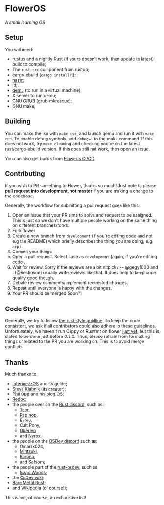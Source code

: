 # FlowerOS

*A small learning OS*

## Setup

You will need:
 - [rustup](https://rustup.rs) and a nightly Rust (if yours doesn't work, then update to latest) build to compile;
 - The `rust-src` component from rustup;
 - cargo-xbuild (`cargo install` it);
 - [nasm](http://www.nasm.us/);
 - ld;
 - [qemu](https://www.qemu.org/) (to run in a virtual machine);
 - X server to run qemu;
 - GNU GRUB (grub-mkrescue);
 - GNU make;

## Building

You can make the iso with `make iso`, and launch qemu and run it with `make run`. To enable debug symbols,
add `debug=1` to the make command. If this does not work, try `make clean`ing and checking you're on the latest 
rust/cargo-xbuild version. If this does still not work, then open an issue.

You can also get builds from [Flower's CI/CD](https://ci.gegy1000.net/job/Flower/).

## Contributing

If you wish to PR something to Flower, thanks so much! Just note to please **pull request into development, not master** 
if you are making a change to the codebase. 

Generally, the workflow for submitting a pull request goes like this:

1. Open an issue that your PR aims to solve and request to be assigned. This is just so we don't have multiple people working on 
the same thing on different branches/forks.
2. Fork flower
3. Create a new branch from `development` (if you're editing code and not e.g the README) which briefly describes the thing you 
are doing, e.g `acpi`.
4. Commit your things
5. Open a pull request. Select base as `development` (again, if you're editing code).
6. Wait for review. Sorry if the reviews are a bit nitpicky -- @gegy1000 and I (@Restioson) usually write reviews like that. It
does help to keep code quality good though.
7. Debate review comments/implement requested changes.
8. Repeat until everyone is happy with the changes.
9. Your PR should be merged Soon™!

## Code Style

Generally, we try to follow [the rust style guidline](https://github.com/rust-lang-nursery/fmt-rfcs/blob/master/guide/guide.md).
To keep the code consistent, we ask if all contributors could also adhere to these guidelines. Unfortunately, we haven't run 
Clippy or Rustfmt on flower [just yet](https://github.com/Restioson/flower/issues/13), but this is slated to be done just before 
0.2.0. Thus, please refrain from formatting things unrelated to the PR you are working on. This is to avoid merge conflicts.

## Thanks

Much thanks to:
 - [IntermezzOS](https://intermezzos.github.io) and its guide;
 - [Steve Klabnik](https://http://www.steveklabnik.com/) (its creator);
 - [Phil Opp](https://phil-opp.com) and his [blog OS](https://os.phil-opp.com);
 - [Redox](https://github.com/redox-os);
 - the people over on the [Rust discord](https://discord.me/rust-lang), such as:
   - [Toor](https://github.com/too-r),
   - [Rep nop](https://github.com/repnop), 
   - [Evrey](https://github.com/Evrey), 
   - Cult Pony,
   - [Oberien](https://github.com/oberien) 
   - and [Nyrox](https://github.com/Nyrox), 
 - the people on the [OSDev discord](https://discordapp.com/invite/aJPTY8Y) such as:
   - Omarrx024, 
   - [Mintsuki](https://github.com/mintsuki), 
   - [Korona](https://github.com/avdgrinten), 
   - and [Safsom](https://github.com/asfsom);
 - the people part of the [rust-osdev](https://github.com/rust-osdev), such as
   - [Isaac Woods](https://github.com/IsaacWoods);
 - the [OsDev wiki](http://wiki.osdev.org);
 - [Bare Metal Rust](http://www.randomhacks.net/bare-metal-rust/);
 - and [Wikipedia](https://wikipedia.org) (of course!);

This is not, of course, an exhaustive list! 
